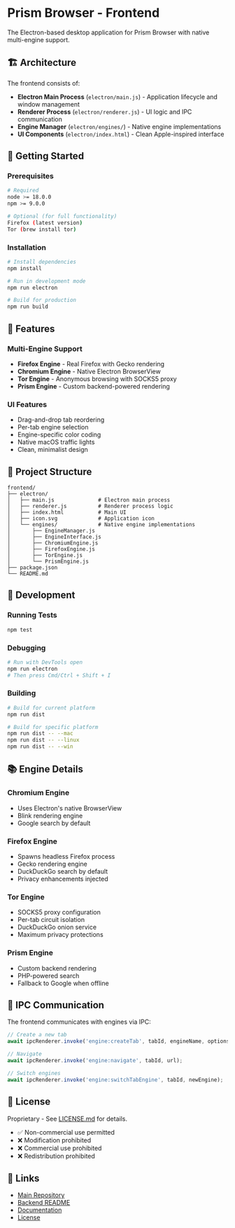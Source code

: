 # Prism Browser - Frontend

The Electron-based desktop application for Prism Browser with native multi-engine support.

## 🏗️ Architecture

The frontend consists of:

- **Electron Main Process** (`electron/main.js`) - Application lifecycle and window management
- **Renderer Process** (`electron/renderer.js`) - UI logic and IPC communication  
- **Engine Manager** (`electron/engines/`) - Native engine implementations
- **UI Components** (`electron/index.html`) - Clean Apple-inspired interface

## 🚀 Getting Started

### Prerequisites

```bash
# Required
node >= 18.0.0
npm >= 9.0.0

# Optional (for full functionality)
Firefox (latest version)
Tor (brew install tor)
```

### Installation

```bash
# Install dependencies
npm install

# Run in development mode
npm run electron

# Build for production
npm run build
```

## 🎨 Features

### Multi-Engine Support

- **Firefox Engine** - Real Firefox with Gecko rendering
- **Chromium Engine** - Native Electron BrowserView
- **Tor Engine** - Anonymous browsing with SOCKS5 proxy
- **Prism Engine** - Custom backend-powered rendering

### UI Features

- Drag-and-drop tab reordering
- Per-tab engine selection
- Engine-specific color coding
- Native macOS traffic lights
- Clean, minimalist design

## 📁 Project Structure

```
frontend/
├── electron/
│   ├── main.js              # Electron main process
│   ├── renderer.js          # Renderer process logic
│   ├── index.html           # Main UI
│   ├── icon.svg             # Application icon
│   └── engines/             # Native engine implementations
│       ├── EngineManager.js
│       ├── EngineInterface.js
│       ├── ChromiumEngine.js
│       ├── FirefoxEngine.js
│       ├── TorEngine.js
│       └── PrismEngine.js
├── package.json
└── README.md
```

## 🔧 Development

### Running Tests

```bash
npm test
```

### Debugging

```bash
# Run with DevTools open
npm run electron
# Then press Cmd/Ctrl + Shift + I
```

### Building

```bash
# Build for current platform
npm run dist

# Build for specific platform
npm run dist -- --mac
npm run dist -- --linux
npm run dist -- --win
```

## 📚 Engine Details

### Chromium Engine
- Uses Electron's native BrowserView
- Blink rendering engine
- Google search by default

### Firefox Engine  
- Spawns headless Firefox process
- Gecko rendering engine
- DuckDuckGo search by default
- Privacy enhancements injected

### Tor Engine
- SOCKS5 proxy configuration
- Per-tab circuit isolation
- DuckDuckGo onion service
- Maximum privacy protections

### Prism Engine
- Custom backend rendering
- PHP-powered search
- Fallback to Google when offline

## 🎯 IPC Communication

The frontend communicates with engines via IPC:

```javascript
// Create a new tab
await ipcRenderer.invoke('engine:createTab', tabId, engineName, options);

// Navigate
await ipcRenderer.invoke('engine:navigate', tabId, url);

// Switch engines
await ipcRenderer.invoke('engine:switchTabEngine', tabId, newEngine);
```

## 📜 License

Proprietary - See [LICENSE.md](../LICENSE.md) for details.

- ✅ Non-commercial use permitted
- ❌ Modification prohibited
- ❌ Commercial use prohibited
- ❌ Redistribution prohibited

## 🔗 Links

- [Main Repository](../)
- [Backend README](../backend/README.md)
- [Documentation](../docs/)
- [License](../LICENSE.md)
